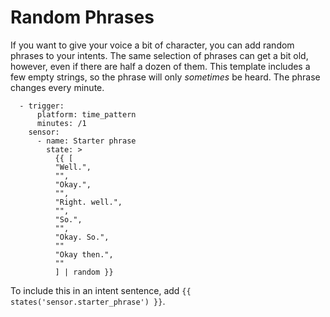 # Random Phrases

If you want to give your voice a bit of character, you can add random phrases to your intents. The same selection of phrases can get a bit old, however, even if there are half a dozen of them. This template includes a few empty strings, so the phrase will only *sometimes* be heard. The phrase changes every minute.

```
  - trigger:
      platform: time_pattern
      minutes: /1
    sensor:
      - name: Starter phrase
        state: >
          {{ [
          "Well.",
          "",
          "Okay.",
          "",
          "Right. well.",
          "",
          "So.",
          "",
          "Okay. So.",
          ""
          "Okay then.",
          ""
          ] | random }}
```

To include this in an intent sentence, add ```{{ states('sensor.starter_phrase') }}```.
